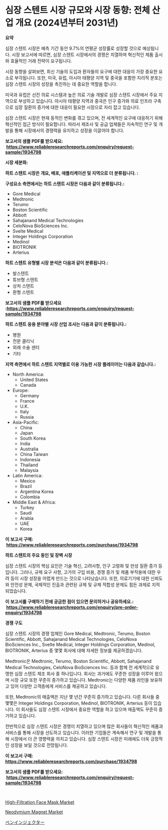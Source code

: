 <p><h1>심장 스텐트 시장 규모와 시장 동향: 전체 산업 개요 (2024년부터 2031년)</h1></p><p><strong>요약</strong></p>
<p><p>심장 스텐트 시장은 예측 기간 동안 9.7%의 연평균 성장률로 성장할 것으로 예상됩니다. 시장 보고서에 따르면, 심장 스텐트 시장에서의 경쟁은 치열하며 혁신적인 제품 출시와 효율적인 거래 전략이 요구됩니다.</p><p>시장 동향을 살펴보면, 최신 기술의 도입과 환자들의 요구에 대한 대응이 가장 중요한 요소로 부각됩니다. 또한, 미국, 유럽, 아시아 태평양 지역 및 중국을 포함한 지리적 분포는 심장 스텐트 시장의 성장을 촉진하는 데 중요한 역할을 합니다.</p><p>미국과 유럽은 선진 의료 시스템과 높은 의료 기술 개발로 심장 스텐트 시장에서 주요 지역으로 부상하고 있습니다. 아시아 태평양 지역과 중국은 인구 증가와 의료 인프라 구축으로 심장 질환의 증가에 대한 대응이 필요한 시장으로 자리 잡고 있습니다.</p><p>심장 스텐트 시장은 현재 동적인 변화를 겪고 있으며, 전 세계적인 요구에 대응하기 위해 혁신적인 접근 방식이 필요합니다. 따라서 제조사 및 공급 업체들은 지속적인 연구 및 개발을 통해 시장에서의 경쟁력을 유지하고 성장을 이끌어야 합니다.</p></p>
<p><strong>보고서의 샘플 PDF를 받으세요: &nbsp;<a href="https://www.reliableresearchreports.com/enquiry/request-sample/1934798">https://www.reliableresearchreports.com/enquiry/request-sample/1934798</a></strong></p>
<p><strong>시장 세분화:</strong></p>
<p><strong> 하트 스텐트 시장은 개요, 배포, 애플리케이션 및 지역으로 더 분류됩니다. :</strong></p>
<p><strong>구성요소 측면에서는 하트 스텐트 시장은 다음과 같이 분류됩니다.:</strong></p>
<p><ul><li>Gore Medical</li><li>Medtronic</li><li>Terumo</li><li>Boston Scientific</li><li>Abbott</li><li>Sahajanand Medical Technologies</li><li>CeloNova BioSciences Inc.</li><li>Svelte Medical</li><li>Integer Holdings Corporation</li><li>Medinol</li><li>BIOTRONIK</li><li>Arterius</li></ul></p>
<p><strong> 하트 스텐트 유형별 시장 분석은 다음과 같이 분류됩니다.:</strong></p>
<p><ul><li>발스텐트</li><li>튜브형 스텐트</li><li>상처 스텐트</li><li>환형 스텐트</li></ul></p>
<p><strong>보고서의 샘플 PDF를 받으세요 :<a href="https://www.reliableresearchreports.com/enquiry/request-sample/1934798">https://www.reliableresearchreports.com/enquiry/request-sample/1934798</a></strong></p>
<p><strong> 하트 스텐트 응용 분야별 시장 산업 조사는 다음과 같이 분류됩니다.:</strong></p>
<p><ul><li>병원</li><li>전문 클리닉</li><li>외래 수술 센터</li><li>기타</li></ul></p>
<p><strong>지역 측면에서 하트 스텐트 지역별로 이용 가능한 시장 플레이어는 다음과 같습니다.:</strong></p>
<p><ul>
    <li>
        North America:
        <ul>
            <li>United States</li>
            <li>Canada</li>
        </ul>
    </li>
    <li>
        Europe:
        <ul>
            <li>Germany</li>
            <li>France</li>
            <li>U.K.</li>
            <li>Italy</li>
            <li>Russia</li>
        </ul>
    </li>
    <li>
        Asia-Pacific:
        <ul>
            <li>China</li>
            <li>Japan</li>
            <li>South Korea</li>
            <li>India</li>
            <li>Australia</li>
            <li>China Taiwan</li>
            <li>Indonesia</li>
            <li>Thailand</li>
            <li>Malaysia</li>
        </ul>
    </li>
    <li>
        Latin America:
        <ul>
            <li>Mexico</li>
            <li>Brazil</li>
            <li>Argentina Korea</li>
            <li>Colombia</li>
        </ul>
    </li>
    <li>
        Middle East & Africa:
        <ul>
            <li>Turkey</li>
            <li>Saudi</li>
            <li>Arabia</li>
            <li>UAE</li>
            <li>Korea</li>
        </ul>
    </li>
    </ul></p>
<p><strong>이 보고서 구매: &nbsp;<a href="https://www.reliableresearchreports.com/purchase/1934798">https://www.reliableresearchreports.com/purchase/1934798</a></strong></p>
<p><strong>하트 스텐트의 주요 동인 및 장벽 시장</strong></p>
<p><p>심장 스텐트 시장의 핵심 요인은 기술 혁신, 고려사항, 인구 고령화 및 만성 질환 증가 등입니다. 그러나, 규제 요구 사항, 고가의 구입 비용, 경쟁 증가 및 제품 부작용에 대한 우려 등이 시장 성장을 어렵게 만드는 것으로 나타났습니다. 또한, 의료기기에 대한 신뢰도와 안전성 문제, 국제적인 진출과 관련된 규제 및 규제 적합성 문제도 힘든 과제로 지적되었습니다.</p></p>
<p><strong>이 보고서를 구매하기 전에 궁금한 점이 있으면 문의하거나 공유하세요.: &nbsp;<a href="https://www.reliableresearchreports.com/enquiry/pre-order-enquiry/1934798">https://www.reliableresearchreports.com/enquiry/pre-order-enquiry/1934798</a></strong></p>
<p><strong>경쟁 구도</strong></p>
<p><p>심장 스텐트 시장의 경쟁 업체인 Gore Medical, Medtronic, Terumo, Boston Scientific, Abbott, Sahajanand Medical Technologies, CeloNova BioSciences Inc., Svelte Medical, Integer Holdings Corporation, Medinol, BIOTRONIK, Arterius 중 몇몇 회사에 대해 자세한 정보를 제공하겠습니다.</p><p>Medtronic은 Medtronic, Terumo, Boston Scientific, Abbott, Sahajanand Medical Technologies, CeloNova BioSciences Inc. 등과 함께 전 세계적으로 유명한 심장 스텐트 제조 회사 중 하나입니다. 회사는 과거에도 꾸준한 성장을 이루어 왔으며 시장 규모 또한 꾸준히 증가하고 있습니다. Medtronic는 다양한 제품 라인을 보유하고 있어 다양한 고객층에게 서비스를 제공하고 있습니다.</p><p>또한, Medtronic의 매출액은 지난 몇 년간 꾸준히 증가하고 있습니다. 다른 회사들 중 몇몇은 Integer Holdings Corporation, Medinol, BIOTRONIK, Arterius 등이 있습니다. 이 회사들도 심장 스텐트 시장에서 중요한 역할을 하고 있으며 매출액도 꾸준히 증가하고 있습니다.</p><p>전반적으로 심장 스텐트 시장은 경쟁이 치열하고 있으며 많은 회사들이 혁신적인 제품과 서비스를 통해 시장을 선도하고 있습니다. 이러한 기업들은 계속해서 연구 및 개발을 통해 시장에서 더 큰 영향력을 끼치고 있습니다. 심장 스텐트 시장은 미래에도 더욱 긍정적인 성장을 보일 것으로 전망됩니다.</p></p>
<p><strong>이 보고서 구매: &nbsp; <a href="https://www.reliableresearchreports.com/purchase/1934798">https://www.reliableresearchreports.com/purchase/1934798</a></strong></p>
<p><strong>보고서의 샘플 PDF를 받으세요: &nbsp;<a href="https://www.reliableresearchreports.com/enquiry/request-sample/1934798">https://www.reliableresearchreports.com/enquiry/request-sample/1934798</a></strong><strong></strong></p>
<p>&nbsp;</p>
<p><p><a href="https://github.com/ChiragRP21/Market-Research-Report-List-3/blob/main/high-filtration-face-mask-market.md">High-Filtration Face Mask Market</a></p><p><a href="https://funky-papaya-cf4.notion.site/Neodymium-Magnet-Market-Centers-on-Aspects-such-as-Market-Growth-Market-Share-Market-Opportunity--b0b814450fb24ec4be07a307e582070f">Neodymium Magnet Market</a></p><p><a href="https://github.com/xemfu2379520/Market-Research-Report-List-1/blob/main/42386767781.md">ペンインジェクター</a></p></p>